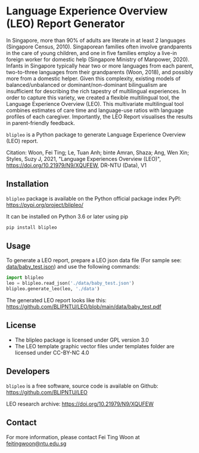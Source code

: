 # Language Experience Overview (LEO) Report Generator

In Singapore, more than 90% of adults are literate in at least 2 languages (Singapore Census, 2010). 
Singaporean families often involve grandparents in the care of young children, and one in five families employ a live-in foreign worker for domestic help (Singapore Ministry of Manpower, 2020). 
Infants in Singapore typically hear two or more languages from each parent, two-to-three languages from their grandparents (Woon, 2018), and possibly more from a domestic helper. 
Given this complexity, existing models of balanced/unbalanced or dominant/non-dominant bilingualism are insufficient for describing the rich tapestry of multilingual experiences. 
In order to capture this variety, we created a flexible multilingual tool, the Language Experience Overview (LEO). 
This multivariate multilingual tool combines estimates of care time and language-use ratios with language profiles of each caregiver. 
Importantly, the LEO Report visualises the results in parent-friendly feedback. 

`blipleo` is a Python package to generate Language Experience Overview (LEO) report.

Citation: 
Woon, Fei Ting; Le, Tuan Anh; binte Amran, Shaza; Ang, Wen Xin; Styles, Suzy J, 2021, "Language Experiences Overview (LEO)", https://doi.org/10.21979/N9/XQUFEW, DR-NTU (Data), V1

## Installation

`blipleo` package is available on the Python official package index PyPI: https://pypi.org/project/blipleo/

It can be installed on Python 3.6 or later using pip

```bash
pip install blipleo
```

## Usage

To generate a LEO report, prepare a LEO json data file (For sample see: [data/baby_test.json](https://github.com/BLIPNTU/LEO/blob/main/data/baby_test.json))
and use the following commands:

```python
import blipleo
leo = blipleo.read_json('./data/baby_test.json')
blipleo.generate_leo(leo, './data')
```

The generated LEO report looks like this: https://github.com/BLIPNTU/LEO/blob/main/data/baby_test.pdf

## License

- The blipleo package is licensed under GPL version 3.0
- The LEO template graphic vector files under templates folder are licensed under CC-BY-NC 4.0

## Developers

`blipleo` is a free software, source code is available on Github: https://github.com/BLIPNTU/LEO

LEO research archive: https://doi.org/10.21979/N9/XQUFEW

## Contact

For more information, please contact Fei Ting Woon at feitingwoon@ntu.edu.sg
